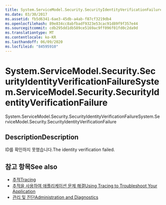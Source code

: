 ```yaml
---
title: System.ServiceModel.Security.SecurityIdentityVerificationFailure
ms.date: 03/30/2017
ms.assetid: fb5d6341-6ae3-45db-a4ab-f87cf3219db4
ms.openlocfilehash: 89e834cc8abfbadf9323e53cac91d89f9f357e44
ms.sourcegitcommit: cdb295dd1db589ce5169ac9ff096f01fd0c2da9d
ms.translationtype: MT
ms.contentlocale: ko-KR
ms.lasthandoff: 06/09/2020
ms.locfileid: "84595910"
---
```

# <a name="systemservicemodelsecuritysecurityidentityverificationfailure"></a><span data-ttu-id="92b40-102">System.ServiceModel.Security.SecurityIdentityVerificationFailure</span><span class="sxs-lookup"><span data-stu-id="92b40-102">System.ServiceModel.Security.SecurityIdentityVerificationFailure</span></span>
<span data-ttu-id="92b40-103">System.ServiceModel.Security.SecurityIdentityVerificationFailure</span><span class="sxs-lookup"><span data-stu-id="92b40-103">System.ServiceModel.Security.SecurityIdentityVerificationFailure</span></span>  
  
## <a name="description"></a><span data-ttu-id="92b40-104">Description</span><span class="sxs-lookup"><span data-stu-id="92b40-104">Description</span></span>  
 <span data-ttu-id="92b40-105">ID를 확인하지 못했습니다.</span><span class="sxs-lookup"><span data-stu-id="92b40-105">The identity verification failed.</span></span>  
  
## <a name="see-also"></a><span data-ttu-id="92b40-106">참고 항목</span><span class="sxs-lookup"><span data-stu-id="92b40-106">See also</span></span>

- [<span data-ttu-id="92b40-107">추적</span><span class="sxs-lookup"><span data-stu-id="92b40-107">Tracing</span></span>](index.md)
- [<span data-ttu-id="92b40-108">추적을 사용하여 애플리케이션 문제 해결</span><span class="sxs-lookup"><span data-stu-id="92b40-108">Using Tracing to Troubleshoot Your Application</span></span>](using-tracing-to-troubleshoot-your-application.md)
- [<span data-ttu-id="92b40-109">관리 및 진단</span><span class="sxs-lookup"><span data-stu-id="92b40-109">Administration and Diagnostics</span></span>](../index.md)
